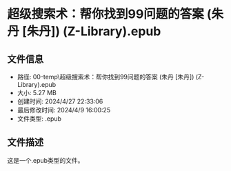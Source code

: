 ﻿# 超级搜索术：帮你找到99问题的答案 (朱丹 [朱丹]) (Z-Library).epub

## 文件信息
- 路径: 00-temp\超级搜索术：帮你找到99问题的答案 (朱丹 [朱丹]) (Z-Library).epub
- 大小: 5.27 MB
- 创建时间: 2024/4/27 22:33:06
- 最后修改时间: 2024/4/9 16:00:25
- 文件类型: .epub

## 文件描述
这是一个.epub类型的文件。

